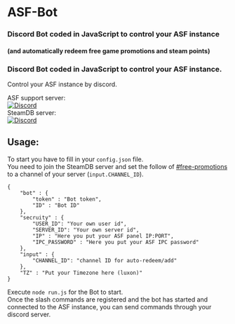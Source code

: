 # ASF-Bot

### Discord Bot coded in JavaScript to control your ASF instance

#### (and automatically redeem free game promotions and steam points)

### Discord Bot coded in JavaScript to control your ASF instance.

Control your ASF instance by discord.

ASF support server:<br>
[![Discord](https://img.shields.io/discord/267292556709068800.svg?label=Discord&logo=discord&cacheSeconds=3600)](https://discord.gg/hSQgt8j)<br>
SteamDB server:<br>
[![Discord](https://img.shields.io/discord/467730051622764565.svg?logo=discord&label=Discord&cacheSeconds=3600)](https://discord.com/channels/467730051622764565/845984309638463488)<br>

## Usage:

To start you have to fill in your `config.json` file.<br>
You need to join the SteamDB server and set the follow of [#free-promotions](https://discord.com/channels/467730051622764565/845984309638463488) to a channel of your server (`input.CHANNEL_ID`).

```
{
    "bot" : {
        "token" : "Bot token",
        "ID" : "Bot ID"
    },
    "secruity" : {
        "USER_ID": "Your own user id",
        "SERVER_ID": "Your own server id",
        "IP" : "Here you put your ASF panel IP:PORT",
        "IPC_PASSWORD" : "Here you put your ASF IPC password"
    },
    "input" : {
        "CHANNEL_ID": "channel ID for auto-redeem/add"
    },
    "TZ" : "Put your Timezone here (luxon)"
}
```

Execute `node run.js` for the Bot to start.<br>
Once the slash commands are registered and the bot has started and connected to the ASF instance, you can send commands through your discord server.
